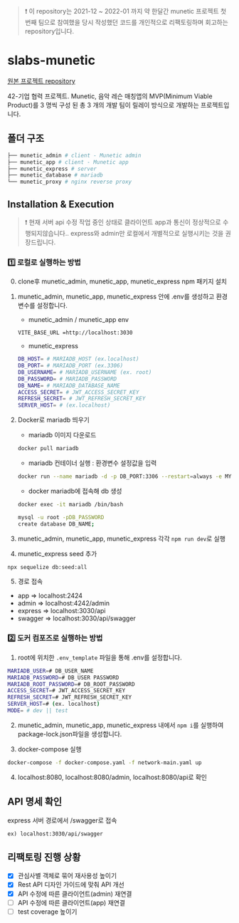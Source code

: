 > ❗️ 이 repository는 2021-12 ~ 2022-01 까지 약 한달간 munetic 프로젝트 첫번째 팀으로 참여했을 당시 작성했던 코드를 개인적으로 리팩토링하며 회고하는 repository입니다.

# slabs-munetic

[원본 프로젝트 repository](https://github.com/innovationacademy-kr/slabs-munetic)

42-기업 협력 프로젝트.
Munetic, 음악 레슨 매칭앱의 MVP(Minimum Viable Product)를 3 명씩 구성 된 총 3 개의 개발 팀이 릴레이 방식으로 개발하는 프로젝트입니다.

## 폴더 구조

```bash
├── munetic_admin # client - Munetic admin
├── munetic_app # client - Munetic app
├── munetic_express # server
├── munetic_database # mariadb
└── munetic_proxy # nginx reverse proxy
```

## Installation & Execution

> ❗️ 현재 서버 api 수정 작업 중인 상태로 클라이언트 app과 통신이 정상적으로 수행되지않습니다.. express와 admin만 로컬에서 개별적으로 실행시키는 것을 권장드립니다.

### 1️⃣ 로컬로 실행하는 방법

0. clone후 munetic_admin, munetic_app, munetic_express npm 패키지 설치

1. munetic_admin, munetic_app, munetic_express 안에 .env를 생성하고 환경변수를 설정합니다.

   - munetic_admin / munetic_app env

   ```
   VITE_BASE_URL =http://localhost:3030
   ```

   - munetic_express

   ```bash
   DB_HOST= # MARIADB_HOST (ex.localhost)
   DB_PORT= # MARIADB_PORT (ex.3306)
   DB_USERNAME= # MARIADB_USERNAME (ex. root)
   DB_PASSWORD= # MARIADB_PASSWORD
   DB_NAME= # MARIADB_DATABASE_NAME
   ACCESS_SECRET= # JWT_ACCESS_SECRET_KEY
   REFRESH_SECRET= # JWT_REFRESH_SECRET_KEY
   SERVER_HOST= # (ex.localhost)
   ```

2. Docker로 mariadb 띄우기

   - mariadb 이미지 다운로드

   ```bash
   docker pull mariadb
   ```

   - mariadb 컨테이너 실행 : 환경변수 설정값을 입력

   ```bash
   docker run --name mariadb -d -p DB_PORT:3306 --restart=always -e MYSQL_ROOT_PASSWORD=DB_PASSWORD mariadb
   ```

   - docker mariadb에 접속해 db 생성

   ```bash
   docker exec -it mariadb /bin/bash
   ```

   ```bash
   mysql -u root -pDB_PASSWORD
   create database DB_NAME;
   ```

3. munetic_admin, munetic_app, munetic_express 각각 `npm run dev`로 실행

4. munetic_express seed 추가

```bash
npx sequelize db:seed:all
```

5. 경로 접속

- app => localhost:2424
- admin => localhost:4242/admin
- express => localhost:3030/api
- swagger => localhost:3030/api/swagger

### 2️⃣ 도커 컴포즈로 실행하는 방법

1. root에 위치한 `.env_template` 파일을 통해 .env를 설정합니다.

```bash
MARIADB_USER=# DB_USER_NAME
MARIADB_PASSWORD=# DB_USER PASSWORD
MARIADB_ROOT_PASSWORD=# DB_ROOT_PASSWORD
ACCESS_SECRET=# JWT_ACCESS_SECRET_KEY
REFRESH_SECRET=# JWT_REFRESH_SECRET_KEY
SERVER_HOST=# (ex. localhost)
MODE= # dev || test
```

2. munetic_admin, munetic_app, munetic_express 내에서 `npm i`를 실행하여 package-lock.json파일을 생성합니다.

3. docker-compose 실행

```bash
docker-compose -f docker-compose.yaml -f network-main.yaml up
```

4. localhost:8080, localhost:8080/admin, localhost:8080/api로 확인

## API 명세 확인

express 서버 경로에서 /swagger로 접속

```
ex) localhost:3030/api/swagger
```

## 리팩토링 진행 상황

- [x] 관심사별 객체로 묶어 재사용성 높이기
- [x] Rest API 디자인 가이드에 맞춰 API 개선
- [x] API 수정에 따른 클라이언트(admin) 재연결
- [ ] API 수정에 따른 클라이언트(app) 재연결
- [ ] test coverage 높이기
